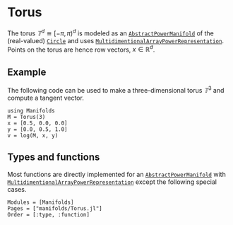 # Torus
The torus $𝕋^d \cong [-π,π)^d$ is modeled as an [`AbstractPowerManifold`](@ref) of
the (real-valued) [`Circle`](@ref) and uses [`MultidimentionalArrayPowerRepresentation`](@ref).
Points on the torus are hence row vectors, $x ∈ ℝ^{d}$.

## Example

The following code can be used to make a three-dimensional torus $𝕋^3$ and compute a tangent vector.
```@example
using Manifolds
M = Torus(3)
x = [0.5, 0.0, 0.0]
y = [0.0, 0.5, 1.0]
v = log(M, x, y)
```

## Types and functions

Most functions are directly implemented for an [`AbstractPowerManifold`](@ref) with [`MultidimentionalArrayPowerRepresentation`](@ref) except the following special cases.

```@autodocs
Modules = [Manifolds]
Pages = ["manifolds/Torus.jl"]
Order = [:type, :function]
```

